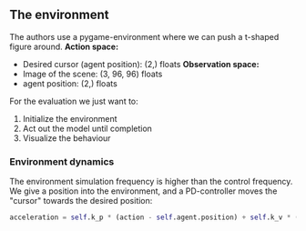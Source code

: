 ## The environment
The authors use a pygame-environment where we can push a t-shaped figure around. 
**Action space:** 
- Desired cursor (agent position): (2,) floats
**Observation space:** 
- Image of the scene: (3, 96, 96) floats
- agent position: (2,) floats

For the evaluation we just want to:
1. Initialize the environment
2. Act out the model until completion
3. Visualize the behaviour

### Environment dynamics
The environment simulation frequency is higher than the control frequency. We give a position into the environment, and a PD-controller moves the "cursor" towards the desired position:
```python
acceleration = self.k_p * (action - self.agent.position) + self.k_v * (Vec2d(0, 0) - self.agent.velocity)
```
